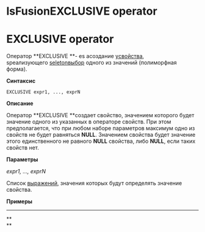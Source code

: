 # lsFusionEXCLUSIVE operator

# EXCLUSIVE operator

Оператор **EXCLUSIVE **- es aсоздание [yсвойства](Properties.md), sреализующего [seletonвыбор](1572905.html#Selection(CASE,IF,MULTI,OVERRIDE,EXCLUSIVE)-exclusive) одного из значений (полиморфная форма).

**Синтаксис**

    EXCLUSIVE expr1, ..., exprN

**Описание**

Оператор **EXCLUSIVE **создает свойство, значением которого будет значение одного из указанных в операторе свойств. При этом предполагается, что при любом наборе параметров максимум одно из свойств не будет равняться **NULL**. Значением свойства будет значение этого единственного не равного **NULL** свойства, либо **NULL**, если таких свойств нет.

**Параметры**

*expr1, ..., exprN*

Список [выражений](Expression.md), значения которых будут определять значение свойства.

**Примеры**

****



**  
**
